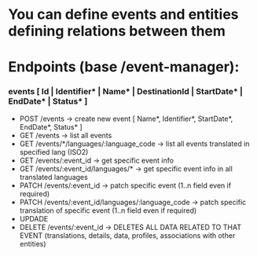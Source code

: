 # You can define events and entities defining relations between them


# Endpoints (base /event-manager):
### events [ Id | Identifier* | Name* | DestinationId | StartDate* | EndDate* | Status*  ]
* POST      /events                    -> create new event [ Name*,  Identifier*, StartDate*, EndDate*, Status* ]
* GET       /events                    -> list all events
* GET       /events/*/languages/:language_code                   -> list all events translated in specified lang (ISO2)
* GET       /events/:event_id    -> get specific event info
* GET       /events/:event_id/languages/*    -> get specific event info in all translated languages
* PATCH     /events/:event_id    -> patch specific event (1..n field even if required)
* PATCH     /events/:event_id/languages/:language_code    -> patch specific translation of specific event (1..n field even if required)
* UPDADE    
* DELETE    /events/:event_id    -> DELETES ALL DATA RELATED TO THAT EVENT (translations, details, data, profiles, associations with other entities)
